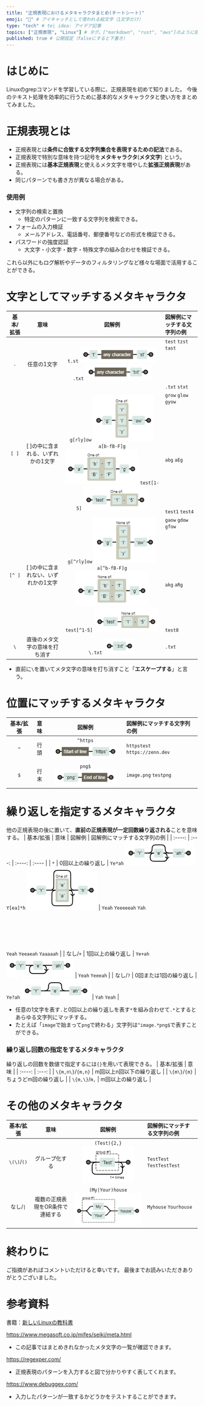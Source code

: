 ```yaml
---
title: "正規表現におけるメタキャラクタまとめ(チートシート)"
emoji: "📄" # アイキャッチとして使われる絵文字（1文字だけ）
type: "tech" # te| idea: アイデア記事
topics: ["正規表現", "Linux"] # タグ。["markdown", "rust", "aws"]のように指定する
published: true # 公開設定（falseにすると下書き）
---
```


# はじめに
Linuxのgrepコマンドを学習している際に、正規表現を初めて知りました。
今後のテキスト処理を効率的に行うために基本的なメタキャラクタと使い方をまとめてみました。

# 正規表現とは
* 正規表現とは**条件に合致する文字列集合を表現するための記法**である。
* 正規表現で特別な意味を持つ記号を**メタキャラクタ**(**メタ文字**) という。
* 正規表現には**基本正規表現**と使えるメタ文字を増やした**拡張正規表現**がある。
* 同じパターンでも書き方が異なる場合がある。

### 使用例
* 文字列の検索と置換
  * 特定のパターンに一致する文字列を検索できる。
* フォームの入力検証
  * メールアドレス、電話番号、郵便番号などの形式を検証できる。
* パスワードの強度認証
  * 大文字・小文字・数字・特殊文字の組み合わせを検証できる。

これら以外にもログ解析やデータのフィルタリングなど様々な場面で活用することができる。

# 文字としてマッチするメタキャラクタ
| 基本/拡張 | 意味 | 図解例 | 図解例にマッチする文字列の例 |
| :----: | :---: | :----: | :---- |
| `.` | 任意の1文字 | `t.st` ![](/images/regular_expression/image1.png) `.txt` ![](/images/regular_expression/image2.png) | `test` `tzst` `tast` <br><br><br><br><br><br> `.txt` `stxt` |
| `[ ]` | [ ]の中に含まれる、いずれかの1文字 | `g[rly]ow` ![](/images/regular_expression/image3.png) `a[b-fB-F]g` ![](/images/regular_expression/image4.png) `test[1-5]` ![](/images/regular_expression/image5.png) | `grow` `glow` `gyow` <br><br><br><br><br><br><br><br><br> `abg` `aEg` <br><br><br><br><br><br><br><br> `test1` `test4` |
| `[^ ]` | [ ]の中に含まれない、いずれかの1文字 | `g[^rly]ow` ![](/images/regular_expression/image6.png) `a[^b-fB-F]g` ![](/images/regular_expression/image7.png) `test[^1-5]` ![](/images/regular_expression/image8.png) | `gaow` `gdow` `gfow` <br><br><br><br><br><br><br><br><br> `akg` `aRg` <br><br><br><br><br><br><br> `test8` |
| `\` | 直後のメタ文字の意味を打ち消す | `\.txt` ![](/images/regular_expression/image9.png) | `.txt` |

- 直前に`\`を置いてメタ文字の意味を打ち消すこと「**エスケープする**」と言う。

# 位置にマッチするメタキャラクタ
| 基本/拡張 | 意味 | 図解例 | 図解例にマッチする文字列の例 |
| :----: | :---: | :----: | :---- |
| `^` | 行頭 | `^https` ![](/images/regular_expression/image10.png) | `httpstest` `https://zenn.dev` |
| `$` | 行末 | `png$` ![](/images/regular_expression/image11.png) | `image.png` `testpng` |

# 繰り返しを指定するメタキャラクタ
他の正規表現の後に置いて、**直前の正規表現が一定回数繰り返される**ことを意味する。
| 基本/拡張 | 意味 | 図解例 | 図解例にマッチする文字列の例 |
| :----: | :---: | :----: | :---- |
| `*` | 0回以上の繰り返し | `Ye*ah` ![](/images/regular_expression/image12.png) `Y[ea]*h` ![](/images/regular_expression/image13.png) | `Yeah` `Yeeeeeah` `Yah` <br><br><br><br><br><br><br> `Yeah` `Yeeaeah` `Yaaaaah` |
| なし/`+` | 1回以上の繰り返し | `Ye+ah` ![](/images/regular_expression/image14.png) | `Yeah` `Yeeeah` |
| なし/`?` | 0回または1回の繰り返し | `Ye?ah` ![](/images/regular_expression/image15.png) | `Yah` `Yeah` |
+ 任意の1文字を表す`.`と0回以上の繰り返しを表す`*`を組み合わせて`.*`とするとあらゆる文字列にマッチする。
+ たとえば「`image`で始まって`png`で終わる」文字列は`^image.*png$`で表すことができる。

### 繰り返し回数の指定をするメタキャラクタ
繰り返しの回数を数値で指定するには`{}`を用いて表現できる。
| 基本/拡張 | 意味 |
| :----: | :---: |
| `\{m,n\}`/`{m,n}` | m回以上n回以下の繰り返し |
| `\{m\}`/`{m}` | ちょうどm回の繰り返し |
| `\{m,\}`/`m,` | m回以上の繰り返し |

# その他のメタキャラクタ
| 基本/拡張 | 意味 | 図解例 | 図解例にマッチする文字列の例 |
| :----: | :---: | :----: | :---- |
| `\(\)`/`()` | グループ化する | `(Test){2,}` ![](/images/regular_expression/image16.png) | `TestTest` `TestTestTest` |
| なし/`\|`  | 複数の正規表現をOR条件で連結する | `(My\|Your)house` ![](/images/regular_expression/image17.png) | `Myhouse` `Yourhouse` |

# 終わりに
ご指摘があればコメントいただけると幸いです。
最後までお読みいただきありがとうございました。

# 参考資料
書籍：[新しいLinuxの教科書](https://www.amazon.co.jp/%E6%96%B0%E3%81%97%E3%81%84Linux%E3%81%AE%E6%95%99%E7%A7%91%E6%9B%B8-%E4%B8%89%E5%AE%85-%E8%8B%B1%E6%98%8E/dp/4797380942/ref=sr_1_1?adgrpid=117229375656&hvadid=655144332605&hvdev=c&hvqmt=e&hvtargid=kwd-1152146940662&hydad\cr=21814_13461165&jp-ad-ap=0&keywords=%E6%96%B0%E3%81%97%E3%81%84linux%E3%81%AE%E6%95%99%E7%A7%91%E6%9B%B8&qid=1688622508&sr=8-1)

https://www.megasoft.co.jp/mifes/seiki/meta.html
+ この記事ではまとめきれなかったメタ文字の一覧が確認できます。

https://regexper.com/
+ 正規表現のパターンを入力すると図で分かりやすく表してくれます。

https://www.debuggex.com/
+ 入力したパターンが一致するかどうかをテストすることができます。